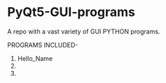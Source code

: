 # PyQt5-GUI-programs
A repo with a vast variety of GUI PYTHON programs.

PROGRAMS INCLUDED-
1. Hello_Name
2. 
3.
